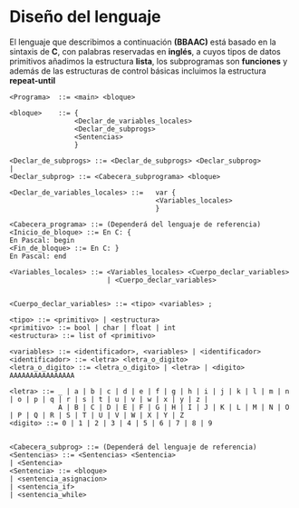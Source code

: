 # Diseño del lenguaje
El lenguaje que describimos a continuación **(BBAAC)** está basado en la sintaxis de **C**, con palabras reservadas en **inglés**, a cuyos tipos de datos primitivos añadimos la estructura **lista**, los subprogramas son **funciones** y además de las estructuras de control básicas incluimos la estructura **repeat-until**


```BNF
<Programa>  ::= <main> <bloque>

<bloque>    ::= {
                <Declar_de_variables_locales>
                <Declar_de_subprogs>
                <Sentencias>
                }

<Declar_de_subprogs> ::= <Declar_de_subprogs> <Declar_subprog>
|
<Declar_subprog> ::= <Cabecera_subprograma> <bloque>

<Declar_de_variables_locales> ::=   var {
                                    <Variables_locales>
                                    }

<Cabecera_programa> ::= (Dependerá del lenguaje de referencia)
<Inicio_de_bloque> ::= En C: {
En Pascal: begin
<Fin_de_bloque> ::= En C: }
En Pascal: end

<Variables_locales> ::= <Variables_locales> <Cuerpo_declar_variables>
                        | <Cuerpo_declar_variables>


<Cuerpo_declar_variables> ::= <tipo> <variables> ;

<tipo> ::= <primitivo> | <estructura>
<primitivo> ::= bool | char | float | int
<estructura> ::= list of <primitivo>

<variables> ::= <identificador>, <variables> | <identificador>
<identificador> ::= <letra> <letra_o_digito>
<letra_o_digito> ::= <letra_o_digito> | <letra> | <digito> AAAAAAAAAAAAAAAA

<letra> ::= _ | a | b | c | d | e | f | g | h | i | j | k | l | m | n | o | p | q | r | s | t | u | v | w | x | y | z |
            A | B | C | D | E | F | G | H | I | J | K | L | M | N | O | P | Q | R | S | T | U | V | W | X | Y | Z
<digito> ::= 0 | 1 | 2 | 3 | 4 | 5 | 6 | 7 | 8 | 9


<Cabecera_subprog> ::= (Dependerá del lenguaje de referencia)
<Sentencias> ::= <Sentencias> <Sentencia>
| <Sentencia>
<Sentencia> ::= <bloque>
| <sentencia_asignacion>
| <sentencia_if>
| <sentencia_while>
```